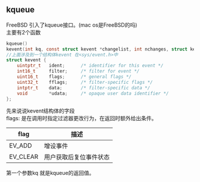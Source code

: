 ## kqueue
FreeBSD 引入了kqueue接口。(mac os是FreeBSD的吗)  
主要有2个函数
```c
kqueue()
kevent(int kq, const struct kevent *changelist, int nchanges, struct kevent *eventlist, int nevents, const struct timespec *timeout);
//上面涉及到一个结构体kevent 在<sys/event.h>中   
struct kevent {
    uintptr_t   ident;      /* identifier for this event */
    int16_t     filter;     /* filter for event */
    uint16_t    flags;      /* general flags */
    uint32_t    fflags;     /* filter-specific flags */
    intptr_t    data;       /* filter-specific data */
    void        *udata;     /* opaque user data identifier */
};
```
先来说说kevent结构体的字段  
flags: 是在调用时指定过滤器更改行为，在返回时额外给出条件。  

flag     | 描述    
-------- | ---------  
EV_ADD   | 增设事件  
EV_CLEAR | 用户获取后复位事件状态

第一个参数kq 就是kqueue的返回值。
